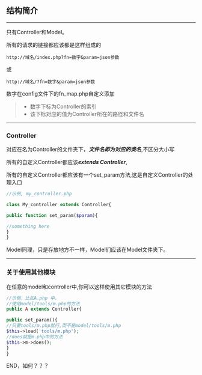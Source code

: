 ## 结构简介

------

只有Controller和Model。

所有的请求的链接都应该都是这样组成的

```
http://域名/index.php?fn=数字&param=json参数
```
或
```
http://域名/?fn=数字&param=json参数
```

数字在config文件下的fn_map.php自定义添加

> * 数字下标为Controller的索引
> * 该下标对应的值为Controller所在的路径和文件名

-------
### Controller

对应在名为Controller的文件夹下，***文件名即为对应的类名***,不区分大小写

所有的自定义Controller都应该***extends Controller***,

所有的自定义Controller都应该有一个set_param方法,这是自定义Controller的处理入口

```php
//示例, my_controller.php

class My_controller extends Controller{

public function set_param($param){

//something here
}
}
```

Model同理，只是存放地方不一样，Model们应该在Model文件夹下。

-------

### 关于使用其他模块

在任意的model和controller中,你可以这样使用其它模块的方法

```php
//示例，比如A.php 中，
//使用model/tools/m.php的方法
public A extends Controller{

public set_param(){
//只要tools/m.php就行,而不是model/tools/m.php
$this->load('tools/m.php');
//does就是m.php中的方法
$this->m->does();
}
}

```

END，如何？？？